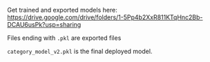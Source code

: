 Get trained and exported models here: https://drive.google.com/drive/folders/1-5Pp4b2XxR811KTqHnc2Bb-DCAU6usPk?usp=sharing <br/>

Files ending with `.pkl` are exported files <br>

`category_model_v2.pkl` is the final deployed model.